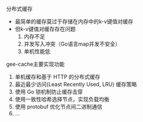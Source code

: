 分布式缓存
- 最简单的缓存莫过于存储在内存中的k-v键值对缓存
- 但k-v键值对缓存存在问题
    1. 内存不足
    2. 并发写入冲突（Go语言map并发不安全）
    3. 单机性能低

gee-cache主要实现功能
1. 单机缓存和基于 HTTP 的分布式缓存 
2. 最近最少访问(Least Recently Used, LRU) 缓存策略 
3. 使用 Go 锁机制防止缓存击穿 
4. 使用一致性哈希选择节点，实现负载均衡
5. 使用 protobuf 优化节点间二进制通信
6. …

